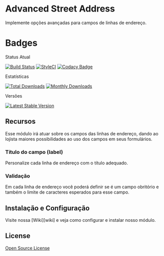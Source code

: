 # Advanced Street Address

Implemente opções avançadas para campos de linhas de endereço.

# Badges

Status Atual

[![Build Status](https://app.travis-ci.com/elisei/advanced-street-address.svg?branch=Magento%402.3)](https://app.travis-ci.com/elisei/advanced-street-address)
[![StyleCI](https://github.styleci.io/repos/432323036/shield?branch=Magento@2.4)](https://github.styleci.io/repos/432323036?branch=Magento@2.3)
[![Codacy Badge](https://app.codacy.com/project/badge/Grade/939d6dc3ac134fb384b67075bda95022)](https://www.codacy.com/gh/elisei/advanced-street-address/dashboard?utm_source=github.com&amp;utm_medium=referral&amp;utm_content=elisei/advanced-street-address&amp;utm_campaign=Badge_Grade)


Estatísticas

[![Total Downloads](https://poser.pugx.org/o2ti/advanced-street-address/downloads)](https://packagist.org/packages/o2ti/advanced-street-address)
[![Monthly Downloads](https://poser.pugx.org/o2ti/advanced-street-address/d/monthly)](https://packagist.org/packages/o2ti/advanced-street-address)

Versões

[![Latest Stable Version](https://poser.pugx.org/o2ti/advanced-street-address/v/stable)](https://packagist.org/packages/o2ti/advanced-street-address)

## Recursos

Esse módulo irá atuar sobre os campos das linhas de endereço, dando ao lojista maiores possibilidades ao uso dos campos em seus formulários.

### Título do campo (label)

Personalize cada linha de endereço com o título adequado.

### Validação 

Em cada linha de endereço você poderá definir se é um campo obritório e também o limite de caracteres esperados para esse campo.

## Instalação e Configuração

Visite nossa [Wiki][wiki] e veja como configurar e instalar nosso módulo.

## License

[Open Source License](LICENSE.txt)
